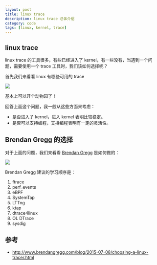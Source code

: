 ```yaml
---
layout: post
title: linux trace
description: linux trace 总体介绍
category: code
tags: [linux, kernel, trace]
---
```

## linux trace 
linux trace 的工具很多，有些已经进入了 kernel，有一些没有，当遇到一个问题，需要使用一个 trace 工具时，我们该如何选择呢？

首先我们来看看 linux 有哪些可用的 trace

![](http://www.brendangregg.com/blog/images/2015/tracing_ponies.png)

基本上可以开个动物园了！

回答上面这个问题，我一般从这些方面来考虑：

- 是否进入了 kernel，进入 kernel 表明比较稳定。
- 是否可以支持编程，支持编程表明有一定的灵活性。

## Brendan Gregg 的选择
对于上面的问题，我们来看看 [Brendan Gregg](http://www.brendangregg.com/blog/index.html) 是如何做的：

![](http://www.brendangregg.com/blog/images/2015/choosing_a_tracer.png)

Brendan Gregg 建议的学习顺序是：

1. ftrace
2. perf_events
3. eBPF
4. SystemTap
5. LTTng
6. ktap
7. dtrace4linux
8. OL DTrace
9. sysdig

## 参考

- http://www.brendangregg.com/blog/2015-07-08/choosing-a-linux-tracer.html

[-10]:    http://hushi55.github.io/  "-10"
